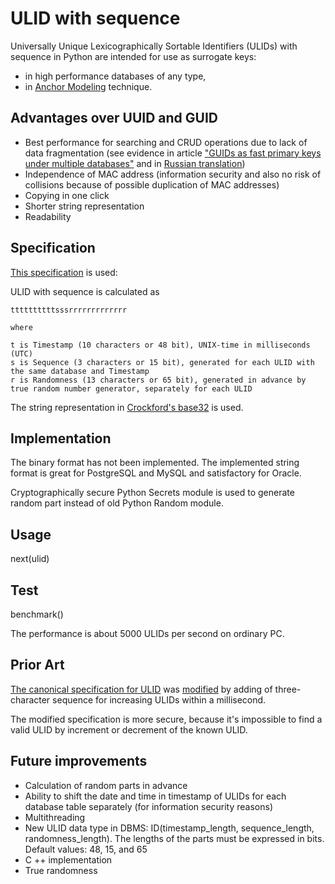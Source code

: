 # ULID with sequence
Universally Unique Lexicographically Sortable Identifiers (ULIDs) with sequence in Python
are intended for use as surrogate keys:
* in high performance databases of any type,
* in [Anchor Modeling](https://en.wikipedia.org/wiki/Anchor_modeling) technique.
## Advantages over UUID and GUID
* Best performance for searching and CRUD operations due to lack of data fragmentation (see evidence in article ["GUIDs as fast primary keys under multiple databases"](https://www.codeproject.com/Articles/388157/GUIDs-as-fast-primary-keys-under-multiple-database) and in [Russian translation](http://www.interface.ru/home.asp?artId=29255))
* Independence of MAC address (information security and also no risk of collisions because of possible duplication of MAC addresses)
* Copying in one click
* Shorter string representation
* Readability
## Specification
[This specification](https://github.com/ahawker/ulid/issues/306#issuecomment-451850395) is used:

ULID with sequence is calculated as

    ttttttttttsssrrrrrrrrrrrrr

    where

    t is Timestamp (10 characters or 48 bit), UNIX-time in milliseconds (UTC)
    s is Sequence (3 characters or 15 bit), generated for each ULID with the same database and Timestamp
    r is Randomness (13 characters or 65 bit), generated in advance by true random number generator, separately for each ULID

The string representation in [Crockford's base32](https://www.crockford.com/base32.html) is used.
## Implementation
The binary format has not been implemented. The implemented string format is great for PostgreSQL and MySQL and satisfactory for Oracle.

Cryptographically secure Python Secrets module is used to generate random part instead of old Python Random module.
## Usage
next(ulid)
## Test
benchmark()

The performance is about 5000 ULIDs per second on ordinary PC.
## Prior Art
[The canonical specification for ULID](https://github.com/ulid/spec) was [modified](https://github.com/ahawker/ulid/issues/306#issuecomment-451850395) by adding of three-character sequence for increasing ULIDs within a millisecond.

The modified specification is more secure, because it's impossible to find a valid ULID by increment or decrement of the known ULID.
## Future improvements
* Calculation of random parts in advance
* Ability to shift the date and time in timestamp of ULIDs for each database table separately (for information security reasons)
* Multithreading
* New ULID data type in DBMS: ID(timestamp_length, sequence_length, randomness_length). The lengths of the parts must be expressed in bits. Default values: 48, 15, and 65
* C ++ implementation
* True randomness

